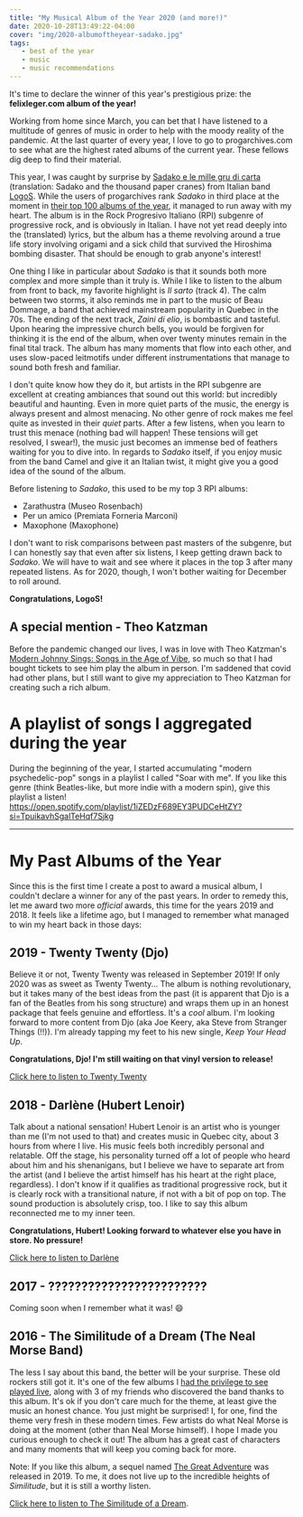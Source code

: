```yaml
---
title: "My Musical Album of the Year 2020 (and more!)"
date: 2020-10-28T13:49:22-04:00
cover: "img/2020-albumoftheyear-sadako.jpg"
tags:
   - best of the year
   - music
   - music recommendations
---
```


It's time to declare the winner of this year's prestigious prize: the **felixleger.com album of the year!**

Working from home since March, you can bet that I have listened to a multitude of genres of music in order to
help with the moody reality of the pandemic. At the last quarter of every year, I love to go to
progarchives.com to see what are the highest rated albums of the current year. These fellows dig deep to find
their material.

This year, I was caught by surprise by [Sadako e le mille gru di
carta](https://logosprog.bandcamp.com/album/sadako-e-le-mille-gru-di-carta) (translation: Sadako and the thousand paper cranes) from Italian band
[LogoS](https://logosprog.bandcamp.com/). While the users of progarchives rank *Sadako* in third place at the
moment in [their top 100 albums of the
year](http://www.progarchives.com/top-prog-albums.asp?ssubgenres=&syears=2020&scountries=&sminratings=0&smaxratings=0&sminavgratings=0&smaxresults=100&x=75&y=6#list),
it managed to run away with my heart. The album is in the Rock Progresivo Italiano (RPI) subgenre of
progressive rock, and is obviously in Italian. I have not yet read deeply into the (translated) lyrics, but
the album has a theme revolving around a true life story involving origami and a sick child that survived the
Hiroshima bombing disaster. That should be enough to grab anyone's interest!

One thing I like in particular about *Sadako* is that it sounds both more complex and more simple than it truly is.
While I like to listen to the album from front to back, my favorite highlight is *Il sarto* (track 4). The calm between two storms,
it also reminds me in part to the music of Beau Dommage, a band that achieved mainstream popularity in Quebec in the 70s.
The ending of the next track, *Zaini di elio*, is bombastic and tasteful. Upon hearing the impressive church
bells, you would be forgiven for thinking it is the end of the album, when over twenty minutes remain in the final
tital track. The album has many moments that flow into each other, and uses slow-paced leitmotifs under different
instrumentations that manage to sound both fresh and familiar.

I don't quite know how they do it, but artists in the RPI subgenre are excellent at creating ambiances that
sound out this world: but incredibly beautiful and haunting. Even in more quiet parts of the music, the energy
is always present and almost menacing. No other genre of rock makes me feel quite as invested in their *quiet*
parts.  After a few listens, when you learn to trust this menace (nothing bad will happen! These tensions will
get resolved, I swear!), the music just becomes an immense bed of feathers waiting for you to dive into. In
regards to *Sadako* itself, if you enjoy music from the band Camel and give it an Italian twist, it might give
you a good idea of the sound of the album.

Before listening to *Sadako*, this used to be my top 3 RPI albums:

- Zarathustra (Museo Rosenbach)
- Per un amico (Premiata Forneria Marconi)
- Maxophone (Maxophone)

I don't want to risk comparisons between past masters of the subgenre, but I can honestly say that even after
six listens, I keep getting drawn back to *Sadako*. We will have to wait and see where it places in the top 3
after many repeated listens. As for 2020, though, I won't bother waiting for December to roll around.

**Congratulations, LogoS!**

## A special mention - Theo Katzman

Before the pandemic changed our lives, I was in love with Theo Katzman's [Modern Johnny Sings: Songs in the Age of
Vibe](https://theokatzman.bandcamp.com/album/modern-johnny-sings-songs-in-the-age-of-vibe), so much so that I
had bought tickets to see him play the album in person. I'm saddened that covid had other plans, but I still
want to give my appreciation to Theo Katzman for creating such a rich album.

# A playlist of songs I aggregated during the year

During the beginning of the year, I started accumulating "modern psychedelic-pop" songs in a playlist I called
"Soar with me". If you like this genre (think Beatles-like, but more indie with a modern spin), give this playlist a
listen!  https://open.spotify.com/playlist/1iZEDzF689EY3PUDCeHtZY?si=TpuikavhSgalTeHqf7Sjkg

---

# My Past Albums of the Year

Since this is the first time I create a post to award a musical album, I couldn't declare a winner for any of
the past years. In order to remedy this, let me award two more *official* awards, this time for the years 2019
and 2018. It feels like a lifetime ago, but I managed to remember what managed to win my heart back in those
days:

## 2019 - Twenty Twenty (Djo)

Believe it or not, Twenty Twenty was released in September 2019! If only 2020 was as sweet as Twenty Twenty...
The album is nothing revolutionary, but it takes many of the best ideas from the past (it is apparent that
Djo is a fan of the Beatles from his song structure) and wraps them up in an
honest package that feels genuine and effortless. It's a *cool* album. I'm looking forward to more content
from Djo (aka Joe Keery, aka Steve from Stranger Things (!!)). I'm already tapping my feet to his new single,
*Keep Your Head Up*.

**Congratulations, Djo! I'm still waiting on that vinyl version to release!**

[Click here to listen to Twenty
Twenty](https://www.youtube.com/playlist?list=PLd8W-283kUR8gk9AS_E6kCAt4KWtXC8pS)

## 2018 - Darlène (Hubert Lenoir)

Talk about a national sensation! Hubert Lenoir is an artist who is younger than me (I'm not used to that) and
creates music in Quebec city, about 3 hours from where I live. His music feels both incredibly personal and
relatable. Off the stage, his personality turned off a lot of people who heard about him and his shenanigans,
but I believe we have to separate art from the artist (and I believe the artist himself has his heart at the
right place, regardless). I don't know if it qualifies as traditional progressive rock, but it is clearly rock
with a transitional nature, if not with a bit of pop on top. The sound production is absolutely crisp, too. I
like to say this album reconnected me to my inner teen.

**Congratulations, Hubert! Looking forward to whatever else you have in store. No pressure!**

[Click here to listen to Darlène](https://hubertlenoir.bandcamp.com/album/darl-ne)

## 2017 - ????????????????????????

Coming soon when I remember what it was! :smile:

## 2016 - The Similitude of a Dream (The Neal Morse Band)

The less I say about this band, the better will be your surprise. These old rockers still got it. It's one of
the few albums I [had the privilege to see played live](https://www.youtube.com/watch?v=yH1m0wjYn98), along
with 3 of my friends who discovered the band thanks to this album. It's ok if you don't care much for the
theme, at least give the music an honest chance. You just might be surprised! I, for one, find the theme very
fresh in these modern times. Few artists do what Neal Morse is doing at the moment (other than Neal Morse
himself). I hope I made you curious enough to check it out! The album has a great cast of characters and
many moments that will keep you coming back for more.

Note: If you like this album, a sequel named [The Great Adventure](http://www.progarchives.com/album.asp?id=60605) 
was released in 2019. To me, it does not live up to the incredible heights of *Similitude*, but it is still a worthy
listen.

[Click here to listen to The Similitude of a Dream](https://www.youtube.com/watch?v=kKfD85ZAHB4).
